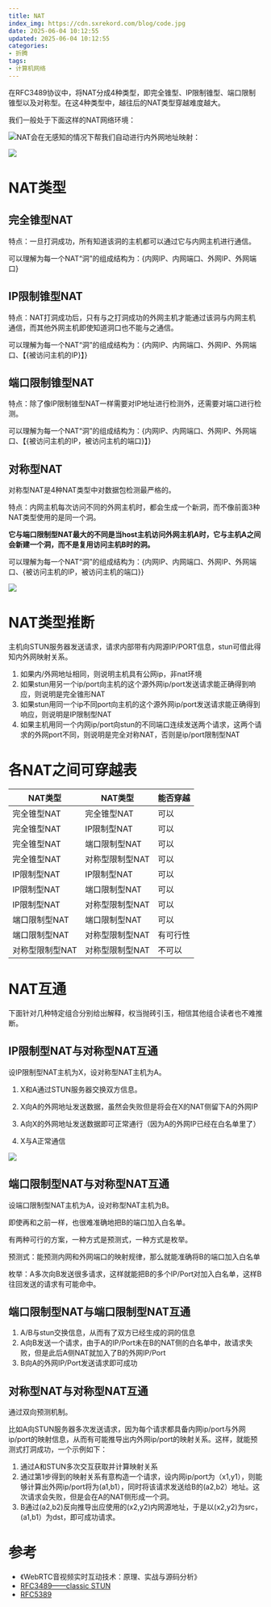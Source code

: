 ```yaml
---
title: NAT
index_img: https://cdn.sxrekord.com/blog/code.jpg
date: 2025-06-04 10:12:55
updated: 2025-06-04 10:12:55
categories:
- 折腾
tags:
- 计算机网络
---
```


在RFC3489协议中，将NAT分成4种类型，即完全锥型、IP限制锥型、端口限制锥型以及对称型。在这4种类型中，越往后的NAT类型穿越难度越大。

我们一般处于下面这样的NAT网络环境：

![](https://cdn.sxrekord.com/v2/image-20250529211210-temgy6f.png)NAT会在无感知的情况下帮我们自动进行内外网地址映射：

![](https://cdn.sxrekord.com/v2/image-20250529211254-ec2zrdv.png)

# NAT类型 

## 完全锥型NAT

特点：一旦打洞成功，所有知道该洞的主机都可以通过它与内网主机进行通信。

可以理解为每一个NAT“洞”的组成结构为：{内网IP、内网端口、外网IP、外网端口}

## IP限制锥型NAT

特点：NAT打洞成功后，只有与之打洞成功的外网主机才能通过该洞与内网主机通信，而其他外网主机即使知道洞口也不能与之通信。

可以理解为每一个NAT“洞”的组成结构为：{内网IP、内网端口、外网IP、外网端口、【{被访问主机的IP}】}

## 端口限制锥型NAT

特点：除了像IP限制锥型NAT一样需要对IP地址进行检测外，还需要对端口进行检测。

可以理解为每一个NAT“洞”的组成结构为：{内网IP、内网端口、外网IP、外网端口、【{被访问主机的IP，被访问主机的端口}】}

## 对称型NAT

对称型NAT是4种NAT类型中对数据包检测最严格的。

特点：内网主机每次访问不同的外网主机时，都会生成一个新洞，而不像前面3种NAT类型使用的是同一个洞。

**它与端口限制型NAT最大的不同是当host主机访问外网主机A时，它与主机A之间会新建一个洞，而不是复用访问主机B时的洞。**

可以理解为每一个NAT“洞”的组成结构为：{内网IP、内网端口、外网IP、外网端口、{被访问主机的IP，被访问主机的端口}}

![](https://cdn.sxrekord.com/v2/image-20250529211952-1z4ehoj.png)

# NAT类型推断

主机向STUN服务器发送请求，请求内部带有内网源IP/PORT信息，stun可借此得知内外网映射关系。

1. 如果内/外网地址相同，则说明主机具有公网ip，非nat环境
2. 如果stun用另一个ip/port向主机的这个源外网ip/port发送请求能正确得到响应，则说明是完全锥形NAT
3. 如果stun用同一个ip不同port向主机的这个源外网ip/port发送请求能正确得到响应，则说明是IP限制型NAT
4. 如果主机用同一个内网ip/port向stun的不同端口连续发送两个请求，这两个请求的外网port不同，则说明是完全对称NAT，否则是ip/port限制型NAT

# 各NAT之间可穿越表

|NAT类型|NAT类型|能否穿越|
| -----------------| -----------------| ----------|
|完全锥型NAT|完全锥型NAT|可以|
|完全锥型NAT|IP限制型NAT|可以|
|完全锥型NAT|端口限制型NAT|可以|
|完全锥型NAT|对称型限制型NAT|可以|
|IP限制型NAT|IP限制型NAT|可以|
|IP限制型NAT|端口限制型NAT|可以|
|IP限制型NAT|对称型限制型NAT|可以|
|端口限制型NAT|端口限制型NAT|可以|
|端口限制型NAT|对称型限制型NAT|有可行性|
|对称型限制型NAT|对称型限制型NAT|不可以|

# NAT互通

下面针对几种特定组合分别给出解释，权当抛砖引玉，相信其他组合读者也不难推断。

## IP限制型NAT与对称型NAT互通

设IP限制型NAT主机为X，设对称型NAT主机为A。

1. X和A通过STUN服务器交换双方信息。

2. X向A的外网地址发送数据，虽然会失败但是将会在X的NAT侧留下A的外网IP
3. A向X的外网地址发送数据即可正常通行（因为A的外网IP已经在白名单里了）
4. X与A正常通信

![](https://cdn.sxrekord.com/v2/image-20250529215052-4atfzjq.png)

## 端口限制型NAT与对称型NAT互通

设端口限制型NAT主机为A，设对称型NAT主机为B。

即使再和之前一样，也很难准确地把B的端口加入白名单。

有两种可行的方案，一种方式是预测式，一种方式是枚举。

预测式：能预测内网和外网端口的映射规律，那么就能准确将B的端口加入白名单

枚举：A多次向B发送很多请求，这样就能把B的多个IP/Port对加入白名单，这样B往回发送的请求有可能命中。

## 端口限制型NAT与端口限制型NAT互通

1. A/B与stun交换信息，从而有了双方已经生成的洞的信息
2. A向B发送一个请求，由于A的IP/Port未在B的NAT侧的白名单中，故请求失败，但是此后A侧NAT就加入了B的外网IP/Port
3. B向A的外网IP/Port发送请求即可成功

## 对称型NAT与对称型NAT互通

通过双向预测机制。

比如A向STUN服务器多次发送请求，因为每个请求都具备内网ip/port与外网ip/port的映射信息，从而有可能推导出内外网ip/port的映射关系。这样，就能预测式打洞成功，一个示例如下：

1. 通过A和STUN多次交互获取并计算映射关系
2. 通过第1步得到的映射关系有意构造一个请求，设内网ip/port为（x1,y1），则能够计算出外网ip/port将为(a1,b1），同时将该请求发送给B的(a2,b2）地址。这次请求会失败，但是会在A的NAT侧形成一个洞。
3. B通过(a2,b2)反向推导出应使用的(x2,y2)内网源地址，于是以(x2,y2)为src，(a1,b1）为dst，即可成功请求。

# 参考

* 《WebRTC音视频实时互动技术：原理、实战与源码分析》
* [RFC3489——classic STUN](https://datatracker.ietf.org/doc/html/rfc3489)
* [RFC5389](https://datatracker.ietf.org/doc/html/rfc5389)
